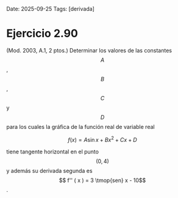 Date: 2025-09-25
Tags: [derivada]

# Ejercicio 2.90

 (Mod. 2003, A.1, 2 ptos.) Determinar los valores de las constantes  $$ A$$  ,  $$ B$$  ,  $$ C$$   y  $$ D$$   para los cuales la gráfica de la función real de variable real

$$
f ( x ) = A \sin x + B x^2 + C x + D
$$

tiene tangente horizontal en el punto  $$ ( 0, 4 )$$   y además su derivada segunda es  $$ f'' ( x ) = 3  \tmop{sen}  x - 10$$  .

